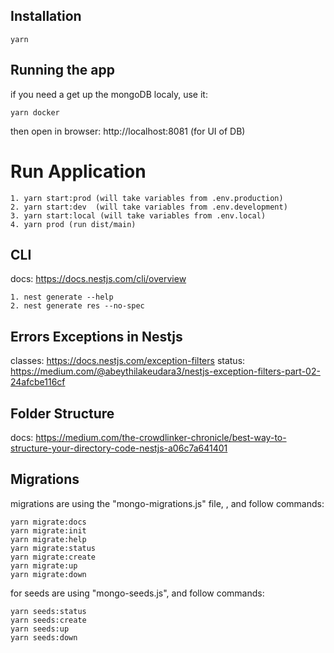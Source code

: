 ## Installation
```
yarn
```

## Running the app
if you need a get up the mongoDB localy, use it:
```
yarn docker
```
then open in browser: http://localhost:8081 (for UI of DB)

# Run Application
```
1. yarn start:prod (will take variables from .env.production)
2. yarn start:dev  (will take variables from .env.development)
3. yarn start:local (will take variables from .env.local)
4. yarn prod (run dist/main)
```

## CLI
docs: https://docs.nestjs.com/cli/overview
```
1. nest generate --help
2. nest generate res --no-spec
```

## Errors Exceptions in Nestjs
classes: https://docs.nestjs.com/exception-filters
status: https://medium.com/@abeythilakeudara3/nestjs-exception-filters-part-02-24afcbe116cf

## Folder Structure
docs: https://medium.com/the-crowdlinker-chronicle/best-way-to-structure-your-directory-code-nestjs-a06c7a641401

## Migrations
migrations are using the "mongo-migrations.js" file, , and follow commands:
```
yarn migrate:docs
yarn migrate:init
yarn migrate:help
yarn migrate:status
yarn migrate:create
yarn migrate:up
yarn migrate:down
```

for seeds are using "mongo-seeds.js", and follow commands:
```
yarn seeds:status
yarn seeds:create
yarn seeds:up
yarn seeds:down
```

